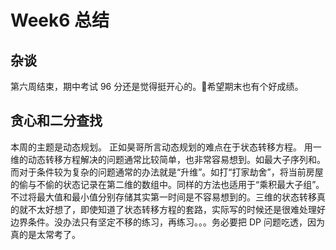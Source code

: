 # Week6 总结

## 杂谈

  第六周结束，期中考试 96 分还是觉得挺开心的。希望期末也有个好成绩。

## 贪心和二分查找

  本周的主题是动态规划。
  正如昊哥所言动态规划的难点在于状态转移方程。
  用一维的动态转移方程解决的问题通常比较简单，也非常容易想到。如最大子序列和。而对于条件较为复杂的问题通常的办法就是“升维”。如打“打家劫舍”，将当前房屋的偷与不偷的状态记录在第二维的数组中。同样的方法也适用于“乘积最大子组”。不过将最大值和最小值分别存储其实第一时间是不容易想到的。三维的状态转移真的就不太好想了，即使知道了状态转移方程的套路，实际写的时候还是很难处理好边界条件。没办法只有坚定不移的练习，再练习。。。务必要把 DP 问题吃透，因为真的是太常考了。
  


